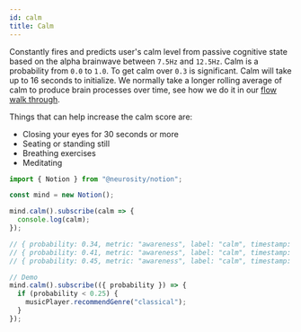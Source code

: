 ```yaml
---
id: calm
title: Calm
---
```


Constantly fires and predicts user's calm level from passive cognitive state based on the alpha brainwave between `7.5Hz` and `12.5Hz`. Calm is a probability from `0.0` to `1.0`. To get calm over `0.3` is significant. Calm will take up to 16 seconds to initialize. We normally take a longer rolling average of calm to produce brain processes over time, see how we do it in our [flow walk through](https://support.neurosity.co/hc/en-us/articles/360036343372-Flow-state).

Things that can help increase the calm score are:

- Closing your eyes for 30 seconds or more
- Seating or standing still
- Breathing exercises
- Meditating

```js
import { Notion } from "@neurosity/notion";

const mind = new Notion();

mind.calm().subscribe(calm => {
  console.log(calm);
});

// { probability: 0.34, metric: "awareness", label: "calm", timestamp:  1569961321101 }
// { probability: 0.41, metric: "awareness", label: "calm", timestamp:  1569961321105 }
// { probability: 0.45, metric: "awareness", label: "calm", timestamp:  1569961321110 }

// Demo
mind.calm().subscribe(({ probability }) => {
  if (probability < 0.25) {
    musicPlayer.recommendGenre("classical");
  }
});
```
